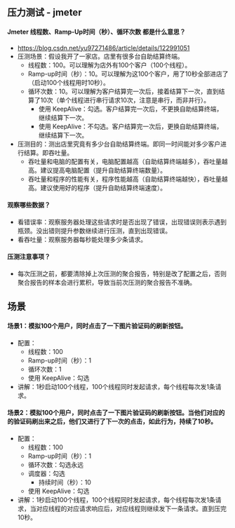 ## 压力测试 - jmeter

#### Jmeter 线程数、Ramp-Up时间（秒）、循环次数 都是什么意思？
* https://blog.csdn.net/yu97271486/article/details/122991051
* 压测场景：假设我开了一家店。店里有很多台自助结算终端。
  - 线程数：100。可以理解为店外有100个客户（100个线程）。
  - Ramp-up时间（秒）：10。可以理解为这100个客户，用了10秒全部进店了（启动100个线程用时10秒）。
  - 循环次数：10。可以理解为客户结算完一次后，接着结算下一次，直到结算了10次（单个线程进行串行请求10次，注意是串行，而非并行）。
    - 使用 KeepAlive：勾选。客户结算完一次后，不更换自助结算终端，继续结算下一次。
    - 使用 KeepAlive：不勾选。客户结算完一次后，更换自助结算终端，继续结算下一次。
* 压测目的：测出店里究竟有多少台自助结算终端。即同一时间能对多少客户进行结算。即吞吐量。
  - 吞吐量和电脑的配置有关，电脑配置越高（自助结算终端越多），吞吐量越高。建议提高电脑配置（提升自助结算终端数量）。
  - 吞吐量和程序的性能有关，程序性能越高（自助结算终端越快），吞吐量越高。建议使用好的程序（提升自助结算终端速度）。
#### 观察哪些数据？
* 看错误率：观察服务器处理这些请求时是否出现了错误，出现错误则表示遇到瓶颈。没出错则提升参数继续进行压测，直到出现错误。
* 看吞吐量：观察服务器每秒能处理多少条请求。
#### 压测注意事项？
* 每次压测之前，都要清除掉上次压测的聚合报告，特别是改了配置之后，否则聚合报告的样本会进行累积，导致当前次压测的聚合报告不准确。

## 场景
#### 场景1：模拟100个用户，同时点击了一下图片验证码的刷新按钮。
* 配置：
  - 线程数：100
  - Ramp-up时间（秒）：1
  - 循环次数：1
  - 使用 KeepAlive：勾选
* 讲解：1秒启动100个线程，100个线程同时发起请求，每个线程每次发1条请求。

#### 场景2：模拟100个用户，同时点击了一下图片验证码的刷新按钮。当他们对应的的验证码刷出来之后，他们又进行了下一次的点击，如此行为，持续了10秒。
* 配置：
  - 线程数：100
  - Ramp-up时间（秒）：1
  - 循环次数：勾选永远
  - 调度器：勾选
    - 持续时间（秒）：10
  - 使用 KeepAlive：勾选
* 讲解：1秒启动100个线程，100个线程同时发起请求，每个线程每次发1条请求，当对应线程的对应请求响应后，对应线程则继续发下一条请求。直到压完10秒。
